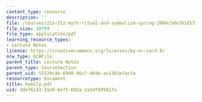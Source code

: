 ```yaml
---
content_type: resource
description: ''
file: /courses/21a-212-myth-ritual-and-symbolism-spring-2004/3de761d331e86ef5602a2a5df895817a_homily.pdf
file_size: 30799
file_type: application/pdf
learning_resource_types:
- Lecture Notes
license: https://creativecommons.org/licenses/by-nc-sa/4.0/
ocw_type: OCWFile
parent_title: Lecture Notes
parent_type: CourseSection
parent_uid: 55529c4b-69d0-06c7-d69b-ac13b3e7ac5a
resourcetype: Document
title: homily.pdf
uid: 3de761d3-31e8-6ef5-602a-2a5df895817a
---
```

